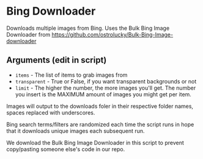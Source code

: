 # Bing Downloader

Downloads multiple images from Bing. Uses the Bulk Bing Image Downloader from
https://github.com/ostrolucky/Bulk-Bing-Image-downloader

## Arguments (edit in script)
* `items` - The list of items to grab images from
* `transparent` - True or False, if you want transparent backgrounds or not
* `limit` - The higher the number, the more images you'll get. The number you insert is the MAXIMUM amount of images you might get per item.

Images will output to the downloads foler in their respective folder names, spaces replaced with underscores.

Bing search terms/filters are randomized each time the script runs in hope that it downloads unique images each subsequent run.

We download the Bulk Bing Image Downloader in this script to prevent copy/pasting someone else's code in our repo.